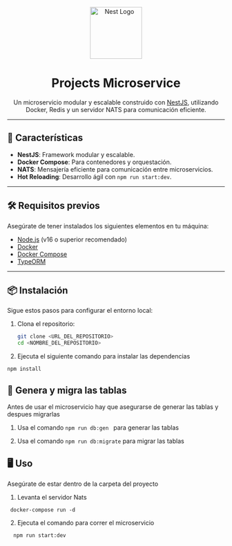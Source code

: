 <p align="center">
  <a href="http://nestjs.com/" target="blank"><img src="https://nestjs.com/img/logo-small.svg" width="120" alt="Nest Logo" /></a>
</p>

<h1 align="center">Projects Microservice</h1>

<p align="center">
  Un microservicio modular y escalable construido con <a href="http://nestjs.com/" target="_blank">NestJS</a>, utilizando Docker, Redis y un servidor NATS para comunicación eficiente.
</p>

---

## 🚀 Características

- **NestJS**: Framework modular y escalable.
- **Docker Compose**: Para contenedores y orquestación.
- **NATS**: Mensajería eficiente para comunicación entre microservicios.
- **Hot Reloading**: Desarrollo ágil con `npm run start:dev`.

---

## 🛠️ Requisitos previos

Asegúrate de tener instalados los siguientes elementos en tu máquina:

- [Node.js](https://nodejs.org/) (v16 o superior recomendado)
- [Docker](https://www.docker.com/)
- [Docker Compose](https://docs.docker.com/compose/)
- [TypeORM](https://typeorm.io/)

---

## 📦 Instalación

Sigue estos pasos para configurar el entorno local:

1. Clona el repositorio:

   ```bash
   git clone <URL_DEL_REPOSITORIO>
   cd <NOMBRE_DEL_REPOSITORIO>

   ```

2. Ejecuta el siguiente comando para instalar las dependencias

```
npm install
```

## 💾 Genera y migra las tablas

Antes de usar el microservicio hay que asegurarse de generar las tablas y despues migrarlas

1. Usa el comando `npm run db:gen ` para generar las tablas

2. Usa el comando `npm run db:migrate` para migrar las tablas

## 🖥️ Uso

Asegúrate de estar dentro de la carpeta del proyecto

1. Levanta el servidor Nats

```
 docker-compose run -d
```

2. Ejecuta el comando para correr el microservicio

```
  npm run start:dev
```
